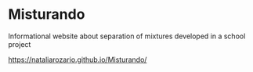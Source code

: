 # Misturando

Informational website about separation of mixtures developed in a school project

https://nataliarozario.github.io/Misturando/
